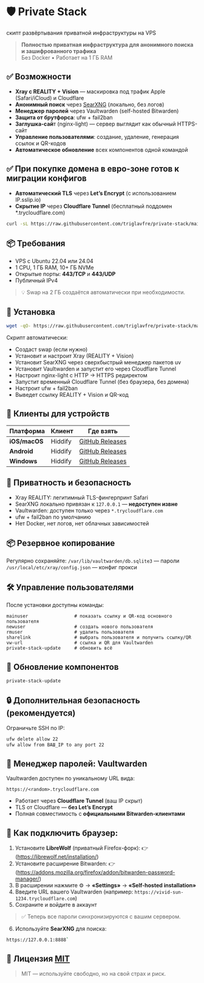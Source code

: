 # 🛡️ Private Stack
скипт развёртывания приватной инфраструктуры на VPS

> **Полностью приватная инфраструктура для анонимного поиска и зашифрованного трафика**  
> Без Docker • Работает на 1 ГБ RAM

##  ✅ Возможности
- **Xray с REALITY + Vision** — маскировка под трафик Apple (Safari/iCloud) и Cloudflare
- **Анонимный поиск** через [SearXNG](https://github.com/searxng/searxng) (локально, без логов)
- **Менеджер паролей** через Vaultwarden (self-hosted Bitwarden)
- **Защита от брутфорса**: ufw + fail2ban
- **Заглушка-сай**т (nginx-light) — сервер выглядит как обычный HTTPS-сайт
- **Управление пользователями**: создание, удаление, генерация ссылок и QR-кодов
- **Автоматическое обновление** всех компонентов одной командой

## ✅ При покупке домена в евро-зоне готов к миграции конфигов

- **Автоматический TLS** через **Let’s Encrypt** (с использованием IP.sslip.io)
- **Скрытие IP** через **Cloudflare Tunnel** (бесплатный поддомен *.trycloudflare.com)

```bash
curl -sL https://raw.githubusercontent.com/triglavfre/private-stack/main/migrate | bash
```

## 📦 Требования
- VPS с Ubuntu 22.04 или 24.04
- 1 CPU, 1 ГБ RAM, 10+ ГБ NVMe
- Открытые порты: **443/TCP** и **443/UDP**
- Публичный IPv4
> 💡 Swap на 2 ГБ создаётся автоматически при необходимости.

## 🚀 Установка

```bash
wget -qO- https://raw.githubusercontent.com/triglavfre/private-stack/main/install | bash
```
Скрипт автоматически:

- Создаст swap (если нужно)
- Установит и настроит Xray (REALITY + Vision)
- Установит SearXNG через сверхбыстрый менеджер пакетов uv
- Установит Vaultwarden и запустит его через Cloudflare Tunnel
- Настроит nginx-light с HTTP → HTTPS редиректом
- Запустит временный Cloudflare Tunnel (без браузера, без домена)
- Настроит ufw + fail2ban
- Выведет ссылку REALITY + Vision и QR-код

## 📱 Клиенты для устройств

| Платформа     | Клиент   | Где взять                     |
|---------------|----------|-------------------------------|
| **iOS/macOS** | Hiddify  | [GitHub Releases](https://github.com/hiddify/hiddify-app/releases)|
| **Android**   | Hiddify  | [GitHub Releases](https://github.com/hiddify/hiddify-app/releases) |
| **Windows**   | Hiddify  | [GitHub Releases](https://github.com/hiddify/hiddify-app/releases) |

## 🔐 Приватность и безопасность
- Xray REALITY: легитимный TLS-фингерпринт Safari
- SearXNG локально привязан к `127.0.0.1` — **недоступен извне**
- Vaultwarden: доступен только через `*.trycloudflare.com`
- ufw + fail2ban по умолчанию
- Нет Docker, нет логов, нет облачных зависимостей

## 📦 Резервное копирование
Регулярно сохраняйте:
`/var/lib/vaultwarden/db.sqlite3` — пароли
`/usr/local/etc/xray/config.json` — конфиг прокси

## 🛠 Управление пользователями

После установки доступны команды:
```
mainuser                 # показать ссылку и QR-код основного пользователя
newuser                  # создать нового пользователя
rmuser                   # удалить пользователя
sharelink                # выбрать пользователя и получить ссылку/QR
vw-url                   # ссылка и QR для Vaultwarden
private-stack-update     # обновить всё
```
## 🔄 Обновление компонентов

```bash
private-stack-update
```
## 🔒 Дополнительная безопасность (рекомендуется)
Ограничьте SSH по IP:
```bash
ufw delete allow 22
ufw allow from ВАШ_IP to any port 22
```
## 🔑 Менеджер паролей: Vaultwarden
Vaultwarden доступен по уникальному URL вида:
```
https://<random>.trycloudflare.com
```
- Работает через **Cloudflare Tunnel** (ваш IP скрыт)
- TLS от Cloudflare — **без Let’s Encrypt**
- Полная совместимость с **официальными Bitwarden-клиентами**

## 🔗 Как подключить браузер:
1. Установите **LibreWolf** (приватный Firefox-форк):
👉 (https://librewolf.net/installation/)
2. Установите расширение Bitwarden:
👉(https://addons.mozilla.org/firefox/addon/bitwarden-password-manager/)
3. В расширении нажмите ⚙️ → **«Settings»** → **«Self-hosted installation»**
4. Введите URL вашего Vaultwarden (например: `https://vivid-sun-1234.trycloudflare.com`)
5. Сохраните и войдите в аккаунт
> ✅ Теперь все пароли синхронизируются с вашим сервером.
6. Используйте **SearXNG** для поиска:
```bash
https://127.0.0.1:8888`
```

## 📜 Лицензия [MIT](LICENSE)
>MIT — используйте свободно, но на свой страх и риск.
